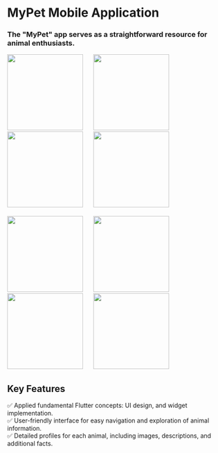 # MyPet Mobile Application

### <p>The "MyPet" app serves as a straightforward resource for animal enthusiasts. </p>

<div>
 <img width=175 src="https://github.com/user-attachments/assets/fbec7dfa-a16f-41b4-a3a8-160d1f430120"/>&nbsp;&nbsp;&nbsp;&nbsp;&nbsp;
 <img width=175 src="https://github.com/user-attachments/assets/15307a68-7b28-4e64-a92c-7fc40c3da95e"/>&nbsp;&nbsp;&nbsp;&nbsp;&nbsp;
 <img width=175 src="https://github.com/user-attachments/assets/f3a5195f-feb0-48a5-b5a8-eeb99c9c7370"/>&nbsp;&nbsp;&nbsp;&nbsp;&nbsp;
 <img width=175 src="https://github.com/user-attachments/assets/2cc27b74-16af-4545-9d21-0aaa52ca2018"/>
</div> 
 <br>
<div>
 <img width=175 src="https://github.com/user-attachments/assets/788d8e06-f54a-4dae-9b9f-9152c832f383"/>&nbsp;&nbsp;&nbsp;&nbsp;&nbsp;
 <img width=175 src="https://github.com/user-attachments/assets/a682f48d-4167-4442-9333-d7c27750f06c"/>&nbsp;&nbsp;&nbsp;&nbsp;&nbsp;
 <img width=175 src="https://github.com/user-attachments/assets/5b798d04-3990-42fe-99d9-464dfe0b961e"/>&nbsp;&nbsp;&nbsp;&nbsp;&nbsp;
 <img width=175 src="https://github.com/user-attachments/assets/ccde53b8-489b-465c-a067-9c50ea970b35"/>
</div>

## Key Features

✅ Applied fundamental Flutter concepts: UI design, and widget implementation. <br>
✅ User-friendly interface for easy navigation and exploration of animal information. <br>
✅ Detailed profiles for each animal, including images, descriptions, and additional facts. <br>

